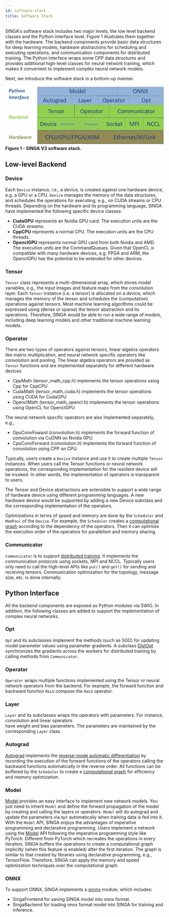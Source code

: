 ```yaml
---
id: software-stack
title: Software Stack
---
```


<!--- Licensed to the Apache Software Foundation (ASF) under one or more contributor license agreements.  See the NOTICE file distributed with this work for additional information regarding copyright ownership.  The ASF licenses this file to you under the Apache License, Version 2.0 (the "License"); you may not use this file except in compliance with the License.  You may obtain a copy of the License at http://www.apache.org/licenses/LICENSE-2.0 Unless required by applicable law or agreed to in writing, software distributed under the License is distributed on an "AS IS" BASIS, WITHOUT WARRANTIES OR CONDITIONS OF ANY KIND, either express or implied.  See the License for the specific language governing permissions and limitations under the License.  -->

SINGA's software stack includes two major levels, the low level backend classes
and the Python interface level. Figure 1 illustrates them together with the
hardware. The backend components provide basic data structures for deep learning
models, hardware abstractions for scheduling and executing operations, and
communication components for distributed training. The Python interface wraps
some CPP data structures and provides additional high-level classes for neural
network training, which makes it convenient to implement complex neural network
models.

Next, we introduce the software stack in a bottom-up manner.

![SINGA V3 software stack](assets/singav3.1-sw.png) <br/> **Figure 1 - SINGA V3
software stack.**

## Low-level Backend

### Device

Each `Device` instance, i.e., a device, is created against one hardware device,
e.g. a GPU or a CPU. `Device` manages the memory of the data structures, and
schedules the operations for executing, e.g., on CUDA streams or CPU threads.
Depending on the hardware and its programming language, SINGA have implemented
the following specific device classes:

- **CudaGPU** represents an Nvidia GPU card. The execution units are the CUDA
  streams.
- **CppCPU** represents a normal CPU. The execution units are the CPU threads.
- **OpenclGPU** represents normal GPU card from both Nvidia and AMD. The
  execution units are the CommandQueues. Given that OpenCL is compatible with
  many hardware devices, e.g. FPGA and ARM, the OpenclGPU has the potential to
  be extended for other devices.

### Tensor

`Tensor` class represents a multi-dimensional array, which stores model
variables, e.g., the input images and feature maps from the convolution layer.
Each `Tensor` instance (i.e. a tensor) is allocated on a device, which manages
the memory of the tensor and schedules the (computation) operations against
tensors. Most machine learning algorithms could be expressed using (dense or
sparse) the tensor abstraction and its operations. Therefore, SINGA would be
able to run a wide range of models, including deep learning models and other
traditional machine learning models.

### Operator

There are two types of operators against tensors, linear algebra operators like
matrix multiplication, and neural network specific operators like convolution
and pooling. The linear algebra operators are provided as `Tensor` functions and
are implemented separately for different hardware devices

- CppMath (tensor_math_cpp.h) implements the tensor operations using Cpp for
  CppCPU
- CudaMath (tensor_math_cuda.h) implements the tensor operations using CUDA for
  CudaGPU
- OpenclMath (tensor_math_opencl.h) implements the tensor operations using
  OpenCL for OpenclGPU

The neural network specific operators are also implemented separately, e.g.,

- GpuConvFoward (convolution.h) implements the forward function of convolution
  via CuDNN on Nvidia GPU.
- CpuConvForward (convolution.h) implements the forward function of convolution
  using CPP on CPU.

Typically, users create a `Device` instance and use it to create multiple
`Tensor` instances. When users call the Tensor functions or neural network
operations, the corresponding implementation for the resident device will be
invoked. In other words, the implementation of operators is transparent to
users.

The Tensor and Device abstractions are extensible to support a wide range of
hardware device using different programming languages. A new hardware device
would be supported by adding a new Device subclass and the corresponding
implementation of the operators.

Optimizations in terms of speed and memory are done by the `Scheduler` and
`MemPool` of the `Device`. For example, the `Scheduler` creates a
[computational graph](./graph) according to the dependency of the operators.
Then it can optimize the execution order of the operators for parallelism and
memory sharing.

### Communicator

`Communicator` is to support [distributed training](./dist-train). It implements
the communication protocols using sockets, MPI and NCCL. Typically users only
need to call the high-level APIs like `put()` and `get()` for sending and
receiving tensors. Communication optimization for the topology, message size,
etc. is done internally.

## Python Interface

All the backend components are exposed as Python modules via SWIG. In addition,
the following classes are added to support the implementation of complex neural
networks.

### Opt

`Opt` and its subclasses implement the methods (such as SGD) for updating model
parameter values using parameter gradients. A subclass [DistOpt](./dist-train)
synchronizes the gradients across the workers for distributed training by
calling methods from `Communicator`.

### Operator

`Operator` wraps multiple functions implemented using the Tensor or neural
network operators from the backend. For example, the forward function and
backward function `ReLU` compose the `ReLU` operator.

### Layer

`Layer` and its subclasses wraps the operators with parameters. For instance,
convolution and linear operators  
have weight and bias parameters. The parameters are maintained by the
corresponding `Layer` class.

### Autograd

[Autograd](./autograd) implements the
[reverse-mode automatic differentiation](https://rufflewind.com/2016-12-30/reverse-mode-automatic-differentiation)
by recording the execution of the forward functions of the operators calling the
backward functions automatically in the reverse order. All functions can be
buffered by the `Scheduler` to create a [computational graph](./graph) for
efficiency and memory optimization.

### Model

[Model](./graph) provides an easy interface to implement new network models. You
just need to inherit `Model` and define the forward propagation of the model by
creating and calling the layers or operators. `Model` will do autograd and
update the parameters via `Opt` automatically when training data is fed into it.
With the `Model` API, SINGA enjoys the advantages of imperative programming and
declarative programming. Users implement a network using the [Model](./graph)
API following the imperative programming style like PyTorch. Different from
PyTorch which recreates the operations in every iteration, SINGA buffers the
operations to create a computational graph implicitly (when this feature is
enabled) after the first iteration. The graph is similar to that created by
libraries using declarative programming, e.g., TensorFlow. Therefore, SINGA can
apply the memory and speed optimization techniques over the computational graph.

### ONNX

To support ONNX, SINGA implements a [sonnx](./onnx) module, which includes:

- SingaFrontend for saving SINGA model into onnx format.
- SingaBackend for loading onnx format model into SINGA for training and
  inference.
